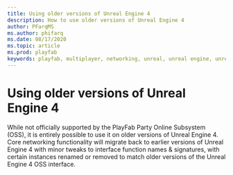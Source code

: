 ```yaml
---
title: Using older versions of Unreal Engine 4
description: How to use older versions of Unreal Engine 4
author: PFarqMS
ms.author: phifarq
ms.date: 08/17/2020
ms.topic: article
ms.prod: playfab
keywords: playfab, multiplayer, networking, unreal, unreal engine, unreal engine 4, middleware
---
```


# Using older versions of Unreal Engine 4

While not officially supported by the PlayFab Party Online Subsystem (OSS), it is entirely possible to use it on older versions of Unreal Engine 4. Core networking functionality will migrate back to earlier versions of Unreal Engine 4 with minor tweaks to interface function names & signatures, with certain instances renamed or removed to match older versions of the Unreal Engine 4 OSS interface.